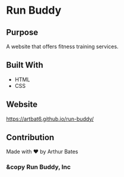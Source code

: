 # Run Buddy

## Purpose
A website that offers fitness training services.

## Built With
* HTML
* CSS

## Website
https://artbat6.github.io/run-buddy/

## Contribution
Made with ❤️ by Arthur Bates

### &copy Run Buddy, Inc
